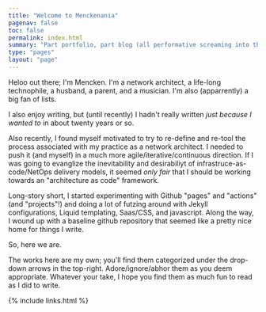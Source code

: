 ```yaml
---
title: "Welcome to Menckenania"
pagenav: false
toc: false
permalink: index.html
summary: "Part portfolio, part blog (all performative screaming into the abyss)"
type: "pages"
layout: "page"
---
```


Heloo out there; I'm Mencken.  I'm a network architect, a life-long technophile, a husband, a parent, and a musician.  I'm also (apparrently) a big fan of lists.

I also enjoy writing, but (until recently) I hadn't really written *just because I wanted to* in about twenty years or so.

Also recently, I found myself motivated to try to re-define and re-tool the process associated with my practice as a network architect.  I needed to push it (and myself) in a much more agile/iterative/continuous direction.  If I was going to evanglize the inevitability and desirabiliyt of infrastruce-as-code/NetOps delivery models, it seemed *only fair* that I should be working towards an "architecture as code" framework.

Long-story short, I started experimenting with Github "pages" and "actions" (and "projects"!) and doing a lot of futzing around with Jekyll configurations, Liquid templating, Saas/CSS, and javascript.  Along the way, I wound up with a baseline github repository that seemed like a pretty nice home for things I write.

So, here we are.

The works here are my own; you'll find them categorized under the drop-down arrows in the top-right. Adore/ignore/abhor them as you deem appropriate.  Whatever your take, I hope you find them as much fun to read as I did to write.

{% include links.html %}

